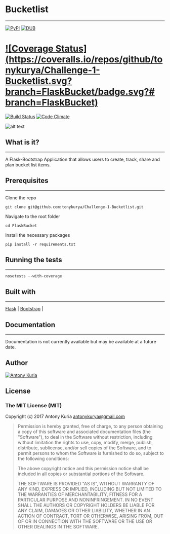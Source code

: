 # Bucketlist
---
[![PyPI](https://img.shields.io/pypi/pyversions/Django.svg)]()
[![DUB](https://img.shields.io/dub/l/vibe-d.svg)]()
# [![Coverage Status](https://coveralls.io/repos/github/tonykurya/Challenge-1-Bucketlist.svg?branch=FlaskBucket/badge.svg?# branch=FlaskBucket)](https://coveralls.io/github/tonykurya/Challenge-1-Bucketlist?branch=FlaskBucket)
[![Build Status](https://travis-ci.org/tonykurya/Challenge-1-Bucketlist.svg?branch=master)](https://travis-ci.org/tonykurya/Challenge-1-Bucketlist)
[![Code Climate](https://codeclimate.com/github/tonykurya/Challenge-1-Bucketlist/badges/gpa.svg)](https://codeclimate.com/github/tonykurya/Challenge-1-Bucketlist)

![alt text](https://www.bucketlist.city/images/Blue-Bucket-Master-Icon.png)

## What is it?
***
A Flask-Bootstrap Application that allows users to create, track, share and plan bucket list items. 


## Prerequisites
***

Clone the repo
```
git clone git@github.com:tonykurya/Challenge-1-Bucketlist.git
```

Navigate to the root folder

```
cd FlaskBucket
```

Install the necessary packages

```
pip install -r requirements.txt
```

## Running the tests
***

```
nosetests --with-coverage
```

## Built with
***
[Flask](http://flask.pocoo.org/) |
[Bootstrap](http://getbootstrap.com/) |

## Documentation
***
Documentation is not currently available but may be available at a future date.

## Author
[![Antony Kuria](https://secure.gravatar.com/avatar/9fb098fe2f246b722a13d3fd046cfdbc?s=200)](https://github.com/tonykurya)


## License

### The MIT License (MIT)

Copyright (c) 2017 Antony Kuria <antonykurya@gmail.com>

> Permission is hereby granted, free of charge, to any person obtaining a copy
> of this software and associated documentation files (the "Software"), to deal
> in the Software without restriction, including without limitation the rights
> to use, copy, modify, merge, publish, distribute, sublicense, and/or sell
> copies of the Software, and to permit persons to whom the Software is
> furnished to do so, subject to the following conditions:
>
> The above copyright notice and this permission notice shall be included in
> all copies or substantial portions of the Software.
>
> THE SOFTWARE IS PROVIDED "AS IS", WITHOUT WARRANTY OF ANY KIND, EXPRESS OR
> IMPLIED, INCLUDING BUT NOT LIMITED TO THE WARRANTIES OF MERCHANTABILITY,
> FITNESS FOR A PARTICULAR PURPOSE AND NONINFRINGEMENT. IN NO EVENT SHALL THE
> AUTHORS OR COPYRIGHT HOLDERS BE LIABLE FOR ANY CLAIM, DAMAGES OR OTHER
> LIABILITY, WHETHER IN AN ACTION OF CONTRACT, TORT OR OTHERWISE, ARISING FROM,
> OUT OF OR IN CONNECTION WITH THE SOFTWARE OR THE USE OR OTHER DEALINGS IN
> THE SOFTWARE.
